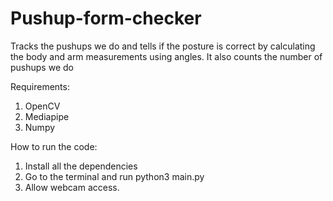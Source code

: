 # Pushup-form-checker
Tracks the pushups we do and tells if the posture is correct by calculating the body and arm measurements using angles. It also counts the number of pushups we do

Requirements: 
1. OpenCV
2. Mediapipe
3. Numpy

How to run the code: 
1. Install all the dependencies
2. Go to the terminal and run python3 main.py
3. Allow webcam access.
